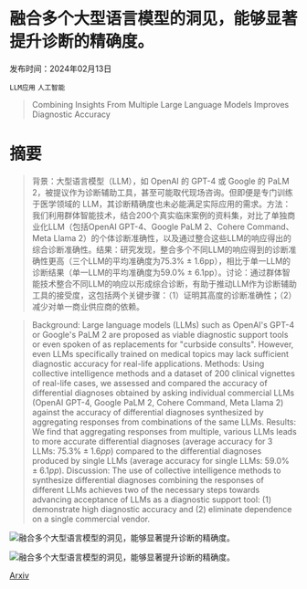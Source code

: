 # 融合多个大型语言模型的洞见，能够显著提升诊断的精确度。

发布时间：2024年02月13日

`LLM应用` `人工智能`

> Combining Insights From Multiple Large Language Models Improves Diagnostic Accuracy

# 摘要

> 背景：大型语言模型（LLM），如 OpenAI 的 GPT-4 或 Google 的 PaLM 2，被提议作为诊断辅助工具，甚至可能取代现场咨询。但即便是专门训练于医学领域的 LLM，其诊断精确度也未必能满足实际应用的需求。方法：我们利用群体智能技术，结合200个真实临床案例的资料集，对比了单独商业化LLM（包括OpenAI GPT-4、Google PaLM 2、Cohere Command、Meta Llama 2）的个体诊断准确性，以及通过整合这些LLM的响应得出的综合诊断准确性。结果：研究发现，整合多个不同LLM的响应得到的诊断准确性更高（三个LLM的平均准确度为75.3% ± 1.6pp），相比于单一LLM的诊断结果（单一LLM的平均准确度为59.0% ± 6.1pp）。讨论：通过群体智能技术整合不同LLM的响应以形成综合诊断，有助于推动LLM作为诊断辅助工具的接受度，这包括两个关键步骤：（1）证明其高度的诊断准确性；（2）减少对单一商业供应商的依赖。

> Background: Large language models (LLMs) such as OpenAI's GPT-4 or Google's PaLM 2 are proposed as viable diagnostic support tools or even spoken of as replacements for "curbside consults". However, even LLMs specifically trained on medical topics may lack sufficient diagnostic accuracy for real-life applications.
  Methods: Using collective intelligence methods and a dataset of 200 clinical vignettes of real-life cases, we assessed and compared the accuracy of differential diagnoses obtained by asking individual commercial LLMs (OpenAI GPT-4, Google PaLM 2, Cohere Command, Meta Llama 2) against the accuracy of differential diagnoses synthesized by aggregating responses from combinations of the same LLMs.
  Results: We find that aggregating responses from multiple, various LLMs leads to more accurate differential diagnoses (average accuracy for 3 LLMs: $75.3\%\pm 1.6pp$) compared to the differential diagnoses produced by single LLMs (average accuracy for single LLMs: $59.0\%\pm 6.1pp$).
  Discussion: The use of collective intelligence methods to synthesize differential diagnoses combining the responses of different LLMs achieves two of the necessary steps towards advancing acceptance of LLMs as a diagnostic support tool: (1) demonstrate high diagnostic accuracy and (2) eliminate dependence on a single commercial vendor.

![融合多个大型语言模型的洞见，能够显著提升诊断的精确度。](../../..//opt/data/Projects/HuggingArxiv/paper_images/2402.08806/x1.png)

![融合多个大型语言模型的洞见，能够显著提升诊断的精确度。](../../..//opt/data/Projects/HuggingArxiv/paper_images/2402.08806/x2.png)

[Arxiv](https://arxiv.org/abs/2402.08806)